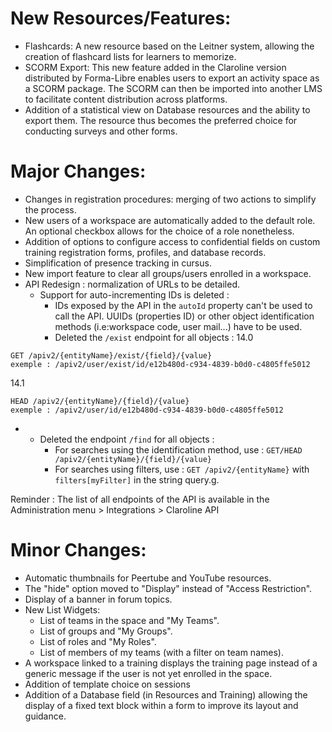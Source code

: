 # New Resources/Features:
- Flashcards: A new resource based on the Leitner system, allowing the creation of flashcard lists for learners to memorize.
- SCORM Export: This new feature added in the Claroline version distributed by Forma-Libre enables users to export an activity space as a SCORM package. The SCORM can then be imported into another LMS to facilitate content distribution across platforms.
- Addition of a statistical view on Database resources and the ability to export them. The resource thus becomes the preferred choice for conducting surveys and other forms.

# Major Changes:
- Changes in registration procedures: merging of two actions to simplify the process. 
- New users of a workspace are automatically added to the default role. An optional checkbox allows for the choice of a role nonetheless.
- Addition of options to configure access to confidential fields on custom training registration forms, profiles, and database records.
- Simplification of presence tracking in cursus.
- New import feature to clear all groups/users enrolled in a workspace.
- API Redesign : normalization of URLs to be detailed.
    - Support for auto-incrementing IDs is deleted :
        - IDs exposed by the API in the `autoId` property can't be used to call the API. UUIDs (properties ID) or other object identification methods (i.e:workspace code, user mail...) have to be used.
        - Deleted the `/exist` endpoint for all objects :
14.0
```
GET /apiv2/{entityName}/exist/{field}/{value}
exemple : /apiv2/user/exist/id/e12b480d-c934-4839-b0d0-c4805ffe5012
```
14.1
```
HEAD /apiv2/{entityName}/{field}/{value}
exemple : /apiv2/user/id/e12b480d-c934-4839-b0d0-c4805ffe5012
```
- 
    - Deleted the endpoint `/find` for all objects :
        - For searches using the identification method, use : `GET/HEAD /apiv2/{entityName}/{field}/{value}`
        - For searches using filters, use : `GET /apiv2/{entityName}` with `filters[myFilter]`  in the string query.g.
        
Reminder : The list of all endpoints of the API is available in the Administration menu > Integrations > Claroline API 

# Minor Changes:
- Automatic thumbnails for Peertube and YouTube resources.
- The "hide" option moved to "Display" instead of "Access Restriction".
- Display of a banner in forum topics.
- New List Widgets:
    - List of teams in the space and "My Teams".
    - List of groups and "My Groups".
    - List of roles and "My Roles".
    - List of members of my teams (with a filter on team names).
- A workspace linked to a training displays the training page instead of a generic message if the user is not yet enrolled in the space.
- Addition of template choice on sessions
- Addition of a Database field (in Resources and Training) allowing the display of a fixed text block within a form to improve its layout and guidance.
